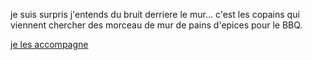 je suis surpris j'entends du bruit derriere le mur...
c'est les copains qui viennent chercher des morceau de mur de pains d'epices pour le BBQ.

[je les accompagne](../delire/accompagne.md)

